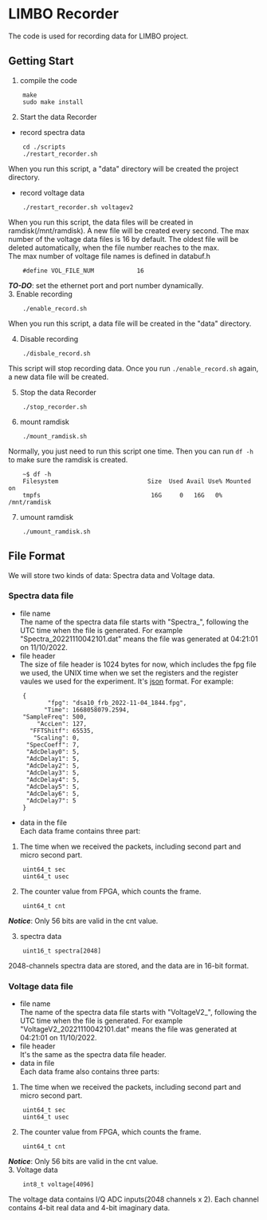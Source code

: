 # LIMBO Recorder
The code is used for recording data for LIMBO project.
## Getting Start
1. compile the code
```
    make
    sudo make install
```
2. Start the data Recorder    
* record spectra data
```
    cd ./scripts
    ./restart_recorder.sh
```
When you run this script, a "data" directory will be created the project directory.  
* record voltage data
```
    ./restart_recorder.sh voltagev2
```
When you run this script, the data files will be created in ramdisk(/mnt/ramdisk). A new file will be created every second. The max number of the voltage data files is 16 by default. The oldest file will be deleted automatically, when the file number reaches to the max.  
The max number of voltage file names is defined in databuf.h
```
    #define VOL_FILE_NUM            16
```
***TO-DO***: set the ethernet port and port number dynamically.   
3. Enable recording
```
    ./enable_record.sh
```
When you run this script, a data file will be created in the "data" directory.  

4. Disable recording
```
    ./disbale_record.sh
```
This script will stop recording data. Once you run ```./enable_record.sh``` again, a new data file will be created.  

5. Stop the data Recorder
```
    ./stop_recorder.sh
```
6. mount ramdisk
```
    ./mount_ramdisk.sh 
```
Normally, you just need to run this script one time. Then you can run ```df -h``` to make sure the ramdisk is created.
```
    ~$ df -h
    Filesystem                         Size  Used Avail Use% Mounted on
    tmpfs                               16G     0   16G   0% /mnt/ramdisk
```
7. umount ramdisk
```
    ./umount_ramdisk.sh
```
## File Format
We will store two kinds of data: Spectra data and Voltage data.  
### Spectra data file
* file name  
The name of the spectra data file starts with "Spectra_", following the UTC time when the file is generated.  For example "Spectra_20221110042101.dat" means the file was generated at 04:21:01 on 11/10/2022.  
* file header  
The size of file header is 1024 bytes for now, which includes the fpg file we used, the UNIX time when we set the registers and the register vaules we used for the experiment. It's [json](https://www.json.org/json-en.html) format. For example:
```
    {
           "fpg": "dsa10_frb_2022-11-04_1844.fpg",
          "Time": 1668058079.2594,
    "SampleFreq": 500,
        "AccLen": 127,
      "FFTShitf": 65535,
       "Scaling": 0,
     "SpecCoeff": 7,
     "AdcDelay0": 5,
     "AdcDelay1": 5,
     "AdcDelay2": 5,
     "AdcDelay3": 5,
     "AdcDelay4": 5,
     "AdcDelay5": 5,
     "AdcDelay6": 5,
     "AdcDelay7": 5
    }
```
* data in the file  
Each data frame contains three part:  
1. The time when we received the packets, including second part and micro second part.
```
    uint64_t sec
    uint64_t usec
```
2. The counter value from FPGA, which counts the frame.  
```
    uint64_t cnt
```
***Notice***: Only 56 bits are valid in the cnt value.

3. spectra data
```
    uint16_t spectra[2048]
```
2048-channels spectra data are stored, and the data are in 16-bit format.
### Voltage data file
* file name  
The name of the spectra data file starts with "VoltageV2_", following the UTC time when the file is generated.  For example "VoltageV2_20221110042101.dat" means the file was generated at 04:21:01 on 11/10/2022.
* file header  
It's the same as the spectra data file header.   
* data in file  
Each data frame also contains three parts:
1. The time when we received the packets, including second part and micro second part.
```
    uint64_t sec
    uint64_t usec
```
2. The counter value from FPGA, which counts the frame.  
```
    uint64_t cnt
```
***Notice***: Only 56 bits are valid in the cnt value.  
3. Voltage data
```
    int8_t voltage[4096]
```
The voltage data contains I/Q ADC inputs(2048 channels x 2). Each channel contains 4-bit real data and 4-bit imaginary data. 
